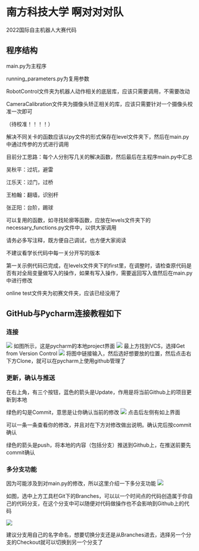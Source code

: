 # 南方科技大学 啊对对对队 
2022国际自主机器人大赛代码
## 程序结构
main.py为主程序 

running_parameters.py为复用参数

RobotControl文件夹为机器人动作相关的底层库，应该只需要调用，不需要改动

CameraCalibration文件夹为摄像头矫正相关的库，应该只需要针对一个摄像头校准一次即可

（待校准！！！！）

解决不同关卡的函数应该以py文件的形式保存在level文件夹下，然后在main.py中通过传参的方式进行调用

目前分工思路：每个人分别写几关的解决函数，然后最后在主程序main.py中汇总

吴秋平：过坑，避雷

江乐天：过门，过桥

王柏翰：翻墙，识别杆

张正阳：台阶，踢球

可以复用的函数，如寻找轮廓等函数，应放在levels文件夹下的necessary_functions.py文件中，以供大家调用

请务必多写注释，既方便自己调试，也方便大家阅读

不建议看学长代码中每一关分开写的版本

第一关示例代码已完成，在levels文件夹下的first里，在调整时，请检查原代码是否有对全局变量做写入的操作，如果有写入操作，需要返回写入值然后在main.py中进行修改

online test文件夹为初赛文件夹，应该已经没用了

## GitHub与Pycharm连接教程如下
### 连接
![](readme/img.png)
如图所示，这是pycharm的本地project界面
![](readme/img_1.png)
最上方找到VCS，选择Get from Version Control
![](readme/img_2.png)
将图中链接输入，然后选好想要放的位置，然后点击右下方Clone，就可以在pycharm上使用github管理了

### 更新，确认与推送
在右上角，有三个按钮，蓝色的箭头是Update，作用是将当前Github上的项目更新到本地

绿色的勾是Commit，意思是让你确认当前的修改
![](readme/img_5.png)
点击后左侧有如上界面

可以一条一条查看你的修改，并且对在下方对修改做出说明。确认完后按commit确认

绿色的箭头是push，将本地的内容（包括分支）推送到Github上，在推送前要先commit确认


### 多分支功能
因为可能涉及到对main.py的修改，所以这里介绍一下多分支功能
![](readme/img_3.png)

如图，选中上方工具栏Git下的Branches，可以以一个时间点的代码创造属于你自己的代码分支，在这个分支中可以随便对代码做操作也不会影响到Github上的代码

![](readme/img_4.png)

建议分支用自己的名字命名，想要切换分支还是从Branches进去，选择另一个分支的Checkout就可以切换到另一个分支了
